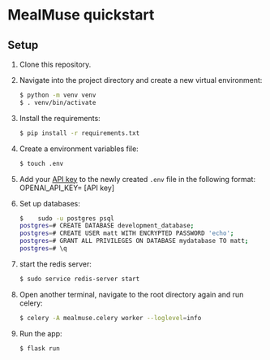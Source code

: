 # MealMuse quickstart


## Setup

1. Clone this repository.


2. Navigate into the project directory and create a new virtual environment:

   ```bash
   $ python -m venv venv
   $ . venv/bin/activate
   ```

3. Install the requirements:

   ```bash
   $ pip install -r requirements.txt
   ```

4. Create a environment variables file:

   ```bash
   $ touch .env
   ```

5. Add your [API key](https://beta.openai.com/account/api-keys) to the newly created `.env` file in the following format:
   OPENAI_API_KEY= [API key]


6. Set up databases:

   ```bash
   $    sudo -u postgres psql
   postgres=# CREATE DATABASE development_database;
   postgres=# CREATE USER matt WITH ENCRYPTED PASSWORD 'echo';
   postgres=# GRANT ALL PRIVILEGES ON DATABASE mydatabase TO matt;
   postgres=# \q
   ```

7. start the redis server:

   ```bash
   $ sudo service redis-server start
   ```


8. Open another terminal, navigate to the root directory again and run celery:

   ```bash
   $ celery -A mealmuse.celery worker --loglevel=info
   ```


9. Run the app:

   ```bash
   $ flask run
   ```